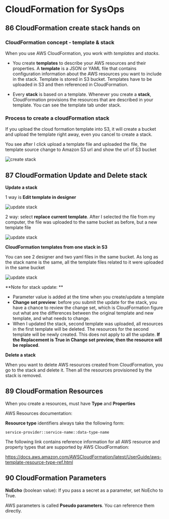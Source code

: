 # CloudFormation for SysOps

## 86 CloudFormation create stack hands on

### CloudFormation concept - template & stack

When you use AWS CloudFormation, you work with *templates* and *stacks*. 

* You create **templates** to describe your AWS resources and their properties. A **template** is a JSON or YAML file that contains configuration information about the AWS resources you want to include in the stack. Template is stored in S3 bucket. Templates have to be uploaded in S3 and then referenced in
  CloudFormation.

* Every **stack** is based on a template. Whenever you create a **stack**, CloudFormation provisions the resources that are described in your template. You can see the template tab under stack. 

  

### Process to create a cloudFormation stack

If you upload the cloud formation template into S3, it will create a bucket and upload the template right away, even you cancel to create a stack.

You see after I click upload a template file and uploaded the file, the template source change to Amazon S3 url and show the url of S3 bucket

![create stack](/CloudFormation_images/create_stack.jpg)



## 87 CloudFormation Update and Delete stack

**Update a stack**

1 way is **Edit template in designer**

![update stack](/CloudFormation_images/update_stack1.png)

2 way: select **replace current template**. After I selected the file from my computer, the file was uploaded to the same bucket as before, but a new template file

![update stack](/CloudFormation_images/update_stack2.png)



**CloudFormation templates from one stack in S3**

You can see 2 designer and two yaml files in the same bucket. As long as the stack name is the same, all the template files related to it were uploaded in the same bucket

![update stack](/CloudFormation_images/s3_bucket_for_cf_template.png)

**Note for stack update: **

-	Parameter value is added at the time when you create/update a template
-	**Change set preview**: before you submit the update for the stack, you have a chance to review the change set, which is CloudFormation figure out what are the differences between the original template and new template, and what needs to change.
-	When I updated the stack, second template was uploaded, all resources in the first template will be deleted. The resources for the second template will be newly created. This does not apply to all the update. **If the Replacement is True in Change set preview, then the resource will be replaced**. 

**Delete a stack**

When you want to delete AWS resources created from CloudFormation, you go to the stack and delete it. Then all the resources provisioned by the stack is removed. 

## 89 CloudFormation Resources

When you create a resources, must have **Type** and **Properties**

AWS Resources documentation:

**Resource type** identifiers always take the following form:

```
service-provider::service-name::data-type-name
```

The following link contains reference information for all AWS resource and property types that are supported by AWS CloudFormation:

https://docs.aws.amazon.com/AWSCloudFormation/latest/UserGuide/aws-template-resource-type-ref.html

## 90 CloudFormation Parameters

**NoEcho** (boolean value): If you pass a secret as a parameter, set NoEcho to True.

AWS  parameters is called **Pseudo parameters**. You can reference them directly.




